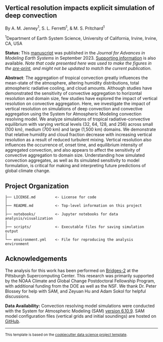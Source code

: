 Vertical resolution impacts explicit simulation of deep convection
------------

By A. M. Jenney<sup>1</sup>, S. L. Ferretti<sup>1</sup>, & M. S. Pritchard<sup>1</sup>

<sup>1</sup>Department of Earth System Science, University of California, Irvine, Irvine, CA, USA

**Status:** This [manuscript](https://doi.org/10.1029/2022MS003444) was published in the *Journal for Advances in Modeling Earth Systems* in September 2023. [Supporting information](https://agupubs.onlinelibrary.wiley.com/action/downloadSupplement?doi=10.1029%2F2022MS003444&file=2022MS003444-sup-0001-Supporting+Information+SI-S01.pdf) is also available. *Note that code presented here was used to make the figures in the [pre-print](https://essopenarchive.org/doi/full/10.1002/essoar.10512579.1), and might not be updated to match the current publication.*

**Abstract**: The aggregation of tropical convection greatly influences the mean-state of the atmosphere, altering humidity distributions, total atmospheric radiative cooling, and cloud amounts. Although studies have demonstrated the sensitivity of convective aggregation to horizontal resolution and domain size, few studies have explored the impact of vertical resolution on convective aggregation. Here, we investigate the impact of vertical resolution on simulations of deep convection and convective aggregation using the System for Atmospheric Modeling convection resolving model. We analyze simulations of tropical radiative-convective equilibrium with varying vertical levels (32, 64, 128, and 256) across small (100 km), medium (700 km) and large (1,500 km) domains. We demonstrate that relative humidity and cloud fraction decrease with increasing vertical resolution as a result of reduced turbulent mixing. Vertical resolution also influences the occurrence of, onset time, and equilibrium intensity of aggregated convection, and also appears to affect the sensitivity of convective aggregation to domain size. Understanding how simulated convection aggregates, as well as its simulated sensitivity to model formulation, is critical for making and interpreting future predictions of global climate change.

Project Organization
------------
```
├── LICENSE.md         <- License for code
│         
├── README.md          <- Top-level information on this project 
│         
├── notebooks/         <- Jupyter notebooks for data analysis/visualization 
│          
├── scripts/           <- Executable files for saving simulation output
│             
└── environment.yml    <- File for reproducing the analysis environment
```

Acknowledgements
-------
The analysis for this work has been performed on [Bridges-2](https://www.psc.edu/resources/bridges-2/) at the Pittsburgh Supercomputing Center. This research was primarily supported by the NOAA Climate and Global Change Postdoctoral Fellowship Program, with additional funding from the DOE as well as the NSF. We thank Dr. Peter Blossey for help with SAM, and Zeyuan Hu and Adam Sokol for helpful discussions.

**Data Availability:** Convection resolving model simulations were conducted with the System for Atmospheric Modeling (SAM) [version 6.10.9](http://rossby.msrc.sunysb.edu/%7Emarat/SAM/). SAM model configuration files (vertical grids and initial soundings) are hosted on [GitHub](https://github.com/ajenney/conv_agg_vres_public).

--------
<p><small>This template is based on the <a target="_blank" href="https://drivendata.github.io/cookiecutter-data-science/">cookiecutter data science project template</a>.</small></p>
